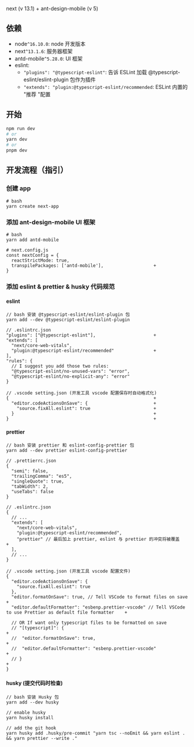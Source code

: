 next (v 13.1) + ant-design-mobile (v 5)

## 依赖

- node`^16.10.0`: node 开发版本
- next`^13.1.6`: 服务器框架
- antd-mobile`^5.28.0`: UI 框架
- eslint:
  - `"plugins": "@typescript-eslint"`: 告诉 ESLint 加载 @typescript-eslint/eslint-plugin 包作为插件
  - `"extends": "plugin:@typescript-eslint/recommended`: ESLint 内置的 "推荐 "配置

## 开始

```bash
npm run dev
# or
yarn dev
# or
pnpm dev
```

## 开发流程（指引）

### 创建 app

```
# bash
yarn create next-app
```

### 添加 ant-design-mobile UI 框架

```
# bash
yarn add antd-mobile
```

```
# next.config.js
const nextConfig = {
  reactStrictMode: true,
  transpilePackages: ['antd-mobile'],                   +
}
```

### 添加 eslint & prettier & husky 代码规范

#### eslint

```
// bash 安装 @typescript-eslint/eslint-plugin 包
yarn add --dev @typescript-eslint/eslint-plugin
```

```
// .eslintrc.json
"plugins": ["@typescript-eslint"],                      +
"extends": [
  "next/core-web-vitals",
  "plugin:@typescript-eslint/recommended"               +
],
"rules": {
  // I suggest you add those two rules:
  "@typescript-eslint/no-unused-vars": "error",
  "@typescript-eslint/no-explicit-any": "error"
}
```

```
// .vscode setting.json (开发工具 vscode 配置保存时自动格式化)
{                                                       +
  "editor.codeActionsOnSave": {                         +
    "source.fixAll.eslint": true                        +
  }                                                     +
}                                                       +
```

#### prettier

```
// bash 安装 prettier 和 eslint-config-prettier 包
yarn add --dev prettier eslint-config-prettier
```

```
// .prettierrc.json
{
  "semi": false,
  "trailingComma": "es5",
  "singleQuote": true,
  "tabWidth": 2,
  "useTabs": false
}

```

```
// .eslintrc.json
{
  // ...
  "extends": [
    "next/core-web-vitals",
    "plugin:@typescript-eslint/recommended",
    "prettier" // 最后加上 prettier, eslint 与 prettier 的冲突将被覆盖           +
  ],
  // ...
}
```

```
// .vscode setting.json (开发工具 vscode 配置文件)
{
  "editor.codeActionsOnSave": {
    "source.fixAll.eslint": true
  },
  "editor.formatOnSave": true, // Tell VSCode to format files on save                                             +
  "editor.defaultFormatter": "esbenp.prettier-vscode" // Tell VSCode to use Prettier as default file formatter    +

  // OR If want only typescript files to be formatted on save
  // "[typescript]": {                                                                                            +
  //  "editor.formatOnSave": true,                                                                                +
  //  "editor.defaultFormatter": "esbenp.prettier-vscode"                                                         +
  // }                                                                                                            +
}
```

#### husky (提交代码时检查)

```
// bash 安装 Husky 包
yarn add --dev husky
```

```
// enable husky
yarn husky install
```

```
// add the git hook
yarn husky add .husky/pre-commit "yarn tsc --noEmit && yarn eslint . && yarn prettier --write ."
```
